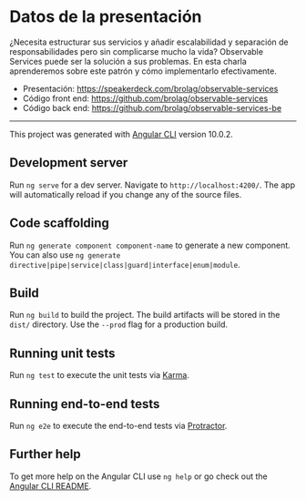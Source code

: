 # Datos de la presentación

¿Necesita estructurar sus servicios y añadir escalabilidad y separación de responsabilidades pero sin complicarse mucho la vida? Observable Services puede ser la solución a sus problemas. En esta charla aprenderemos sobre este patrón y cómo implementarlo efectivamente.

* Presentación: https://speakerdeck.com/brolag/observable-services
* Código front end: https://github.com/brolag/observable-services
* Código back end: https://github.com/brolag/observable-services-be

-------

This project was generated with [Angular CLI](https://github.com/angular/angular-cli) version 10.0.2.

## Development server

Run `ng serve` for a dev server. Navigate to `http://localhost:4200/`. The app will automatically reload if you change any of the source files.

## Code scaffolding

Run `ng generate component component-name` to generate a new component. You can also use `ng generate directive|pipe|service|class|guard|interface|enum|module`.

## Build

Run `ng build` to build the project. The build artifacts will be stored in the `dist/` directory. Use the `--prod` flag for a production build.

## Running unit tests

Run `ng test` to execute the unit tests via [Karma](https://karma-runner.github.io).

## Running end-to-end tests

Run `ng e2e` to execute the end-to-end tests via [Protractor](http://www.protractortest.org/).

## Further help

To get more help on the Angular CLI use `ng help` or go check out the [Angular CLI README](https://github.com/angular/angular-cli/blob/master/README.md).

